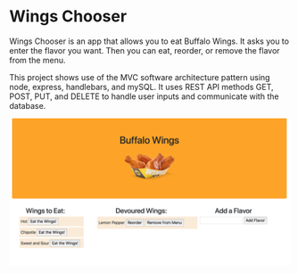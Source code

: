 # Wings Chooser

Wings Chooser is an app that allows you to eat Buffalo Wings. It asks you to enter the flavor you want. Then you can eat, reorder, or remove the flavor from the menu.

This project shows use of the MVC software architecture pattern using node, express, handlebars, and mySQL. It uses REST API methods GET, POST, PUT, and DELETE to handle user inputs and communicate with the database.

![Wings Chooser](./public/assets/img/wings-chooser.png "wings-chooser")
